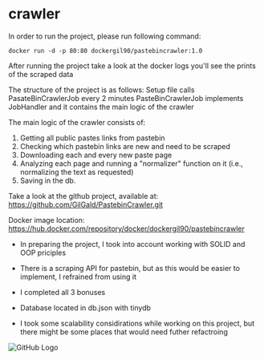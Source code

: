 # crawler

In order to run the project, please run following command:
```
docker run -d -p 80:80 dockergil90/pastebincrawler:1.0
```

After running the project take a look at the docker logs you'll see the prints of the scraped data 

The structure of the project is as follows:
Setup file calls PasateBinCrawlerJob every 2 minutes
PasteBinCrawlerJob implements JobHandler and it contains the main logic of the crawler

The main logic of the crawler consists of:
1. Getting all public pastes links from pastebin
2. Checking which pastebin links are new and need to be scraped
3. Downloading each and every new paste page
4. Analyzing each page and running a "normalizer" function on it (i.e., normalizing the text as requested)
5. Saving in the db.

Take a look at the github project, available at:
https://github.com/GilGald/PastebinCrawler.git

Docker image location:
https://hub.docker.com/repository/docker/dockergil90/pastebincrawler

* In preparing the project, I took into account working with SOLID and OOP priciples
* There is a scraping API for pastebin, but as this would be easier to implement, I refrained from using it
* I completed all 3 bonuses
* Database located in db.json with tinydb

* I took some scalability considirations while working on this project,
but there might be some places that would need futher refactroing


![GitHub Logo](https://images.pexels.com/photos/997313/pexels-photo-997313.jpeg?auto=compress&cs=tinysrgb&dpr=3&h=750&w=1260)
